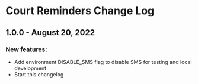 # Court Reminders Change Log

## 1.0.0 - August 20, 2022

### New features:
- Add environment DISABLE_SMS flag to disable SMS for testing and local development
- Start this changelog